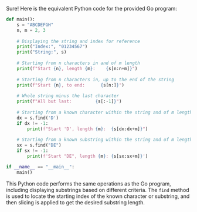  Sure! Here is the equivalent Python code for the provided Go program:

```python
def main():
    s = "ABCDEFGH"
    n, m = 2, 3
    
    # Displaying the string and index for reference
    print("Index:", "01234567")
    print("String:", s)
    
    # Starting from n characters in and of m length
    print(f"Start {n}, length {m}:    {s[n:n+m]}")
    
    # Starting from n characters in, up to the end of the string
    print(f"Start {n}, to end:      {s[n:]}")
    
    # Whole string minus the last character
    print(f"All but last:         {s[:-1]}")
    
    # Starting from a known character within the string and of m length
    dx = s.find('D')
    if dx != -1:
        print(f"Start 'D', length {m}:  {s[dx:dx+m]}")
    
    # Starting from a known substring within the string and of m length
    sx = s.find("DE")
    if sx != -1:
        print(f'Start "DE", length {m}: {s[sx:sx+m]}')

if __name__ == "__main__":
    main()
```

This Python code performs the same operations as the Go program, including displaying substrings based on different criteria. The `find` method is used to locate the starting index of the known character or substring, and then slicing is applied to get the desired substring length.
